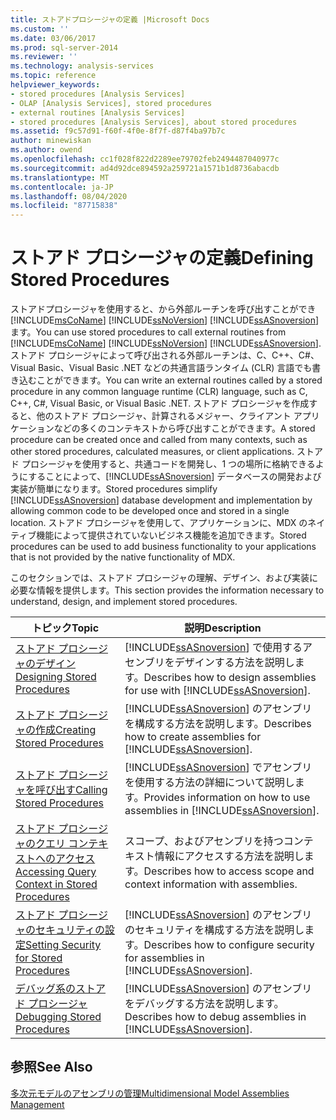 ```yaml
---
title: ストアドプロシージャの定義 |Microsoft Docs
ms.custom: ''
ms.date: 03/06/2017
ms.prod: sql-server-2014
ms.reviewer: ''
ms.technology: analysis-services
ms.topic: reference
helpviewer_keywords:
- stored procedures [Analysis Services]
- OLAP [Analysis Services], stored procedures
- external routines [Analysis Services]
- stored procedures [Analysis Services], about stored procedures
ms.assetid: f9c57d91-f60f-4f0e-8f7f-d87f4ba97b7c
author: minewiskan
ms.author: owend
ms.openlocfilehash: cc1f028f822d2289ee79702feb2494487040977c
ms.sourcegitcommit: ad4d92dce894592a259721a1571b1d8736abacdb
ms.translationtype: MT
ms.contentlocale: ja-JP
ms.lasthandoff: 08/04/2020
ms.locfileid: "87715838"
---
```

# <a name="defining-stored-procedures"></a><span data-ttu-id="3bed1-102">ストアド プロシージャの定義</span><span class="sxs-lookup"><span data-stu-id="3bed1-102">Defining Stored Procedures</span></span>
  <span data-ttu-id="3bed1-103">ストアドプロシージャを使用すると、から外部ルーチンを呼び出すことができ [!INCLUDE[msCoName](../../includes/msconame-md.md)] [!INCLUDE[ssNoVersion](../../includes/ssnoversion-md.md)] [!INCLUDE[ssASnoversion](../../includes/ssasnoversion-md.md)] ます。</span><span class="sxs-lookup"><span data-stu-id="3bed1-103">You can use stored procedures to call external routines from [!INCLUDE[msCoName](../../includes/msconame-md.md)] [!INCLUDE[ssNoVersion](../../includes/ssnoversion-md.md)] [!INCLUDE[ssASnoversion](../../includes/ssasnoversion-md.md)].</span></span> <span data-ttu-id="3bed1-104">ストアド プロシージャによって呼び出される外部ルーチンは、C、C++、C#、Visual Basic、Visual Basic .NET などの共通言語ランタイム (CLR) 言語でも書き込むことができます。</span><span class="sxs-lookup"><span data-stu-id="3bed1-104">You can write an external routines called by a stored procedure in any common language runtime (CLR) language, such as C, C++, C#, Visual Basic, or Visual Basic .NET.</span></span> <span data-ttu-id="3bed1-105">ストアド プロシージャを作成すると、他のストアド プロシージャ、計算されるメジャー、クライアント アプリケーションなどの多くのコンテキストから呼び出すことができます。</span><span class="sxs-lookup"><span data-stu-id="3bed1-105">A stored procedure can be created once and called from many contexts, such as other stored procedures, calculated measures, or client applications.</span></span> <span data-ttu-id="3bed1-106">ストアド プロシージャを使用すると、共通コードを開発し、1 つの場所に格納できるようにすることによって、[!INCLUDE[ssASnoversion](../../includes/ssasnoversion-md.md)] データベースの開発および実装が簡単になります。</span><span class="sxs-lookup"><span data-stu-id="3bed1-106">Stored procedures simplify [!INCLUDE[ssASnoversion](../../includes/ssasnoversion-md.md)] database development and implementation by allowing common code to be developed once and stored in a single location.</span></span> <span data-ttu-id="3bed1-107">ストアド プロシージャを使用して、アプリケーションに、MDX のネイティブ機能によって提供されていないビジネス機能を追加できます。</span><span class="sxs-lookup"><span data-stu-id="3bed1-107">Stored procedures can be used to add business functionality to your applications that is not provided by the native functionality of MDX.</span></span>  
  
 <span data-ttu-id="3bed1-108">このセクションでは、ストアド プロシージャの理解、デザイン、および実装に必要な情報を提供します。</span><span class="sxs-lookup"><span data-stu-id="3bed1-108">This section provides the information necessary to understand, design, and implement stored procedures.</span></span>  
  
|<span data-ttu-id="3bed1-109">トピック</span><span class="sxs-lookup"><span data-stu-id="3bed1-109">Topic</span></span>|<span data-ttu-id="3bed1-110">説明</span><span class="sxs-lookup"><span data-stu-id="3bed1-110">Description</span></span>|  
|-----------|-----------------|  
|[<span data-ttu-id="3bed1-111">ストアド プロシージャのデザイン</span><span class="sxs-lookup"><span data-stu-id="3bed1-111">Designing Stored Procedures</span></span>](../multidimensional-models-extending-olap-stored-procedures/designing-stored-procedures.md)|<span data-ttu-id="3bed1-112">[!INCLUDE[ssASnoversion](../../includes/ssasnoversion-md.md)] で使用するアセンブリをデザインする方法を説明します。</span><span class="sxs-lookup"><span data-stu-id="3bed1-112">Describes how to design assemblies for use with [!INCLUDE[ssASnoversion](../../includes/ssasnoversion-md.md)].</span></span>|  
|[<span data-ttu-id="3bed1-113">ストアド プロシージャの作成</span><span class="sxs-lookup"><span data-stu-id="3bed1-113">Creating Stored Procedures</span></span>](creating-stored-procedures.md)|<span data-ttu-id="3bed1-114">[!INCLUDE[ssASnoversion](../../includes/ssasnoversion-md.md)] のアセンブリを構成する方法を説明します。</span><span class="sxs-lookup"><span data-stu-id="3bed1-114">Describes how to create assemblies for [!INCLUDE[ssASnoversion](../../includes/ssasnoversion-md.md)].</span></span>|  
|[<span data-ttu-id="3bed1-115">ストアド プロシージャを呼び出す</span><span class="sxs-lookup"><span data-stu-id="3bed1-115">Calling Stored Procedures</span></span>](calling-stored-procedures.md)|<span data-ttu-id="3bed1-116">[!INCLUDE[ssASnoversion](../../includes/ssasnoversion-md.md)] でアセンブリを使用する方法の詳細について説明します。</span><span class="sxs-lookup"><span data-stu-id="3bed1-116">Provides information on how to use assemblies in [!INCLUDE[ssASnoversion](../../includes/ssasnoversion-md.md)].</span></span>|  
|[<span data-ttu-id="3bed1-117">ストアド プロシージャのクエリ コンテキストへのアクセス</span><span class="sxs-lookup"><span data-stu-id="3bed1-117">Accessing Query Context in Stored Procedures</span></span>](accessing-query-context-in-stored-procedures.md)|<span data-ttu-id="3bed1-118">スコープ、およびアセンブリを持つコンテキスト情報にアクセスする方法を説明します。</span><span class="sxs-lookup"><span data-stu-id="3bed1-118">Describes how to access scope and context information with assemblies.</span></span>|  
|[<span data-ttu-id="3bed1-119">ストアド プロシージャのセキュリティの設定</span><span class="sxs-lookup"><span data-stu-id="3bed1-119">Setting Security for Stored Procedures</span></span>](setting-security-for-stored-procedures.md)|<span data-ttu-id="3bed1-120">[!INCLUDE[ssASnoversion](../../includes/ssasnoversion-md.md)] のアセンブリのセキュリティを構成する方法を説明します。</span><span class="sxs-lookup"><span data-stu-id="3bed1-120">Describes how to configure security for assemblies in [!INCLUDE[ssASnoversion](../../includes/ssasnoversion-md.md)].</span></span>|  
|[<span data-ttu-id="3bed1-121">デバッグ系のストアド プロシージャ</span><span class="sxs-lookup"><span data-stu-id="3bed1-121">Debugging Stored Procedures</span></span>](debugging-stored-procedures.md)|<span data-ttu-id="3bed1-122">[!INCLUDE[ssASnoversion](../../includes/ssasnoversion-md.md)] のアセンブリをデバッグする方法を説明します。</span><span class="sxs-lookup"><span data-stu-id="3bed1-122">Describes how to debug assemblies in [!INCLUDE[ssASnoversion](../../includes/ssasnoversion-md.md)].</span></span>|  
  
## <a name="see-also"></a><span data-ttu-id="3bed1-123">参照</span><span class="sxs-lookup"><span data-stu-id="3bed1-123">See Also</span></span>  
 [<span data-ttu-id="3bed1-124">多次元モデルのアセンブリの管理</span><span class="sxs-lookup"><span data-stu-id="3bed1-124">Multidimensional Model Assemblies Management</span></span>](../multidimensional-models/multidimensional-model-assemblies-management.md)  
  
  
